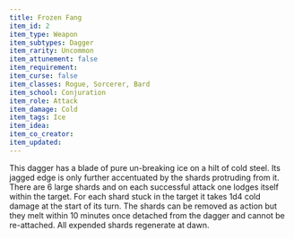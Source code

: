 ```yaml
---
title: Frozen Fang
item_id: 2
item_type: Weapon
item_subtypes: Dagger
item_rarity: Uncommon
item_attunement: false
item_requirement:
item_curse: false
item_classes: Rogue, Sorcerer, Bard
item_school: Conjuration
item_role: Attack
item_damage: Cold
item_tags: Ice
item_idea:
item_co_creator:
item_updated:
---
```


This dagger has a blade of pure un-breaking ice on a hilt of cold steel. Its jagged edge is only further accentuated by the shards protruding from it. There are 6 large shards and on each successful attack one lodges itself within the target. For each shard stuck in the target it takes 1d4 cold damage at the start of its turn. The shards can be removed as action but they melt within 10 minutes once detached from the dagger and cannot be re-attached. All expended shards regenerate at dawn.
